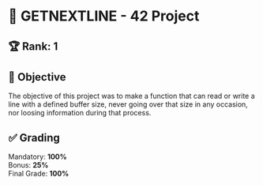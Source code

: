 # 📝 GETNEXTLINE - 42 Project

## 🏆 Rank: 1

## 🎯 Objective
The objective of this project was to make a function that can read or write a line with a defined buffer size, never going over that size in any occasion, nor loosing information during that process.

## ✅ Grading
Mandatory: **100%**                                                                                                                        
Bonus: **25%**                                                                                                    
Final Grade: **100%**
